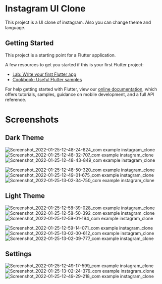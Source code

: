 # Instagram UI Clone
This project is a UI clone of instagram. Also you can change theme and language.

## Getting Started

This project is a starting point for a Flutter application.

A few resources to get you started if this is your first Flutter project:

- [Lab: Write your first Flutter app](https://flutter.dev/docs/get-started/codelab)
- [Cookbook: Useful Flutter samples](https://flutter.dev/docs/cookbook)

For help getting started with Flutter, view our
[online documentation](https://flutter.dev/docs), which offers tutorials,
samples, guidance on mobile development, and a full API reference.

# Screenshots

## Dark Theme
![Screenshot_2022-01-25-12-48-24-824_com example instagram_clone](https://user-images.githubusercontent.com/79714460/150968825-618264cd-abd7-477b-9393-25ff97f44981.jpg)
![Screenshot_2022-01-25-12-48-32-707_com example instagram_clone](https://user-images.githubusercontent.com/79714460/150968826-c9bf6fb7-117f-4905-9ebe-a73776f3a523.jpg)
![Screenshot_2022-01-25-12-48-43-849_com example instagram_clone](https://user-images.githubusercontent.com/79714460/150968828-40f95501-f94e-48ec-acc7-8ad149cda350.jpg)

![Screenshot_2022-01-25-12-48-50-320_com example instagram_clone](https://user-images.githubusercontent.com/79714460/150968811-c36414ef-1f1a-4022-a5dd-10ed8aedbc90.jpg)
![Screenshot_2022-01-25-12-49-01-675_com example instagram_clone](https://user-images.githubusercontent.com/79714460/150968812-f168ddd4-0caf-401d-98b0-f2fd9cbe3e4c.jpg)
![Screenshot_2022-01-25-13-02-34-750_com example instagram_clone](https://user-images.githubusercontent.com/79714460/150968816-1fa24c72-cc70-483c-bbf2-b24d273bc785.jpg)

## Light Theme
![Screenshot_2022-01-25-12-58-39-028_com example instagram_clone](https://user-images.githubusercontent.com/79714460/150969511-41f8ce1d-d19e-49b3-bc81-dfda1823fcd2.jpg)
![Screenshot_2022-01-25-12-58-50-392_com example instagram_clone](https://user-images.githubusercontent.com/79714460/150969515-a83969d4-cc9d-497e-a6f2-9b0675128649.jpg)
![Screenshot_2022-01-25-12-59-01-194_com example instagram_clone](https://user-images.githubusercontent.com/79714460/150969517-9bb8f966-233f-4110-93f7-b8db37a93831.jpg)

![Screenshot_2022-01-25-12-59-14-071_com example instagram_clone](https://user-images.githubusercontent.com/79714460/150969525-821063b7-46d2-4c6d-b90a-95a29472b77d.jpg)
![Screenshot_2022-01-25-13-02-00-612_com example instagram_clone](https://user-images.githubusercontent.com/79714460/150969527-af65b30c-cfee-4826-9395-229df7098c5a.jpg)
![Screenshot_2022-01-25-13-02-09-777_com example instagram_clone](https://user-images.githubusercontent.com/79714460/150969529-ce1b28f3-900c-4d9d-977e-4703867a4f6e.jpg)


## Settings
![Screenshot_2022-01-25-12-49-17-599_com example instagram_clone](https://user-images.githubusercontent.com/79714460/150968474-ccf1c368-c672-4d09-8233-bc0f77fb8bea.jpg)
![Screenshot_2022-01-25-13-02-24-379_com example instagram_clone](https://user-images.githubusercontent.com/79714460/150968471-df813cb3-e6d7-4feb-a64d-2ed3fb99d2b8.jpg) 
![Screenshot_2022-01-25-12-49-29-218_com example instagram_clone](https://user-images.githubusercontent.com/79714460/150968470-21c3718d-5b05-45cf-a024-884193a48497.jpg) 



